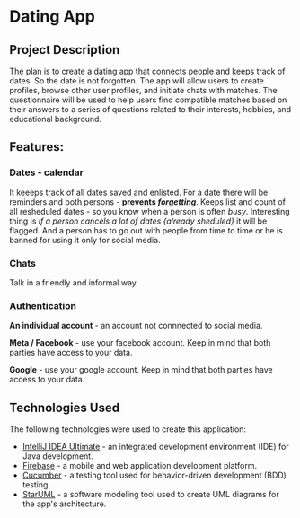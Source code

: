 # Dating App

## Project Description

The plan is to create a dating app that connects people and keeps track of dates. So the date is not forgotten.  The app will allow users to create profiles, browse other user profiles, and initiate chats with matches. The questionnaire will be used to help users find compatible matches based on their answers to a series of questions related to their interests, hobbies, and educational background.
## Features:
### Dates - calendar 
It keeeps track of all dates saved and enlisted. 
For a date there will be reminders and both persons - **prevents _forgetting_**.
Keeps list and count of all resheduled dates - so you know when a person is often _busy_.
Interesting thing is  _if a person cancels a lot of dates {already sheduled}_ it will be flagged.
And a person has to go out with people from time to time or he is banned for using it only for social media.
### Chats
Talk in a friendly and informal way.

### Authentication

 **An individual account**  - an account not connnected to social media.

**Meta / Facebook** - use your facebook account. Keep in mind that both parties have access to your data. 

**Google** -  use your google account. Keep in mind that both parties have access to your data. 

## Technologies Used

The following technologies were used to create this application:

- [IntelliJ IDEA Ultimate](https://www.jetbrains.com/idea/ultimate/) - an integrated development environment (IDE) for Java development.
- [Firebase](https://firebase.google.com/) - a mobile and web application development platform.
- [Cucumber](https://cucumber.io/) - a testing tool used for behavior-driven development (BDD) testing.
- [StarUML](http://staruml.io/) - a software modeling tool used to create UML diagrams for the app's architecture.

